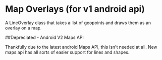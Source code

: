 # Map Overlays (for v1 android api)

A LineOverlay class that takes a list of geopoints and draws them as an overlay on a map.

##Depreciated - Android V2 Maps API

Thankfully due to the latest android Maps API, this isn't needed at all. New maps api has all sorts of easier support for lines and shapes. 




